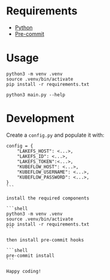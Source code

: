 # Requirements

- [Python](https://www.python.org/downloads/)
- [Pre-commit](https://pre-commit.com/)

# Usage

```shell
python3 -m venv .venv
source .venv/bin/activate
pip install -r requirements.txt

python3 main.py --help
```

# Development

Create a `config.py` and populate it with:

````shell
config = {
    "LAKEFS_HOST": <...>,
    "LAKEFS_ID": <...>,
    "LAKEFS_TOKEN":<...>,
    "KUBEFLOW_HOST": <...>,
    "KUBEFLOW_USERNAME": <...>,
    "KUBEFLOW_PASSWORD": <...>,
}
```

install the required components

```shell
python3 -m venv .venv
source .venv/bin/activate
pip install -r requirements.txt
```

then install pre-commit hooks

```shell
pre-commit install
```

Happy coding!
````
